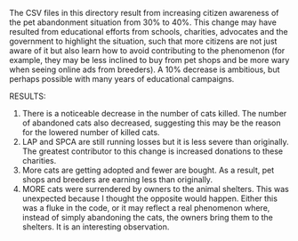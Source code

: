 The CSV files in this directory result from increasing citizen awareness of the pet abandonment situation from 30% to 40%.
This change may have resulted from educational efforts from schools, charities, advocates and the government to highlight the situation, such that more citizens are not just aware of it but also learn how to avoid contributing to the phenomenon (for example, they may be less inclined to buy from pet shops and be more wary when seeing online ads from breeders).
A 10% decrease is ambitious, but perhaps possible with many years of educational campaigns.

RESULTS:
1) There is a noticeable decrease in the number of cats killed. The number of abandoned cats also decreased, suggesting this may be the reason for the lowered number of killed cats.
2) LAP and SPCA are still running losses but it is less severe than originally. The greatest contributor to this change is increased donations to these charities.
3) More cats are getting adopted and fewer are bought. As a result, pet shops and breeders are earning less than originally.
4) MORE cats were surrendered by owners to the animal shelters. This was unexpected because I thought the opposite would happen. Either this was a fluke in the code, or it may reflect a real phenomenon where, instead of simply abandoning the cats, the owners bring them to the shelters. It is an interesting observation.
